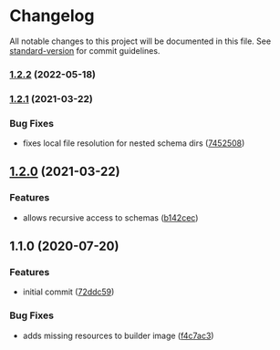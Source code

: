 # Changelog

All notable changes to this project will be documented in this file. See [standard-version](https://github.com/conventional-changelog/standard-version) for commit guidelines.

### [1.2.2](https://github.com/figedi/typecop/compare/v1.2.1...v1.2.2) (2022-05-18)

### [1.2.1](https://github.com/figedi/typecop/compare/v1.2.0...v1.2.1) (2021-03-22)


### Bug Fixes

* fixes local file resolution for nested schema dirs ([7452508](https://github.com/figedi/typecop/commit/745250834a391d45d0aa355b08d92b0d1da18f65))

## [1.2.0](https://github.com/figedi/typecop/compare/v1.1.0...v1.2.0) (2021-03-22)


### Features

* allows recursive access to schemas ([b142cec](https://github.com/figedi/typecop/commit/b142cec72610989ae6d5b768957ab2183e8f1927))

## 1.1.0 (2020-07-20)


### Features

* initial commit ([72ddc59](https://github.com/figedi/typecop/commit/72ddc594b8cf940b6d6431e9bdcdceaab53f477e))


### Bug Fixes

* adds missing resources to builder image ([f4c7ac3](https://github.com/figedi/typecop/commit/f4c7ac3da5dd7505e34b7552910c65442102e8d0))
